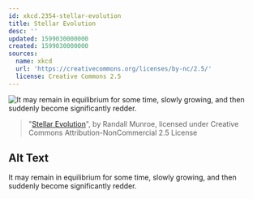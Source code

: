 ```yaml
---
id: xkcd.2354-stellar-evolution
title: Stellar Evolution
desc: ''
updated: 1599030000000
created: 1599030000000
sources:
  name: xkcd
  url: 'https://creativecommons.org/licenses/by-nc/2.5/'
  license: Creative Commons 2.5
---
```

![It may remain in equilibrium for some time, slowly growing, and then suddenly become significantly redder.](https://imgs.xkcd.com/comics/stellar_evolution.png)
> "[Stellar Evolution](https://xkcd.com/2354/)", by Randall Munroe, licensed under Creative Commons Attribution-NonCommercial 2.5 License

## Alt Text
It may remain in equilibrium for some time, slowly growing, and then suddenly become significantly redder.
